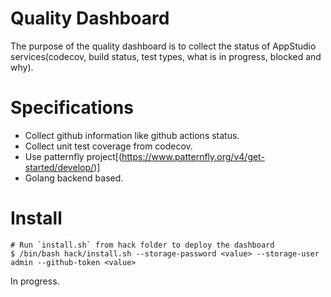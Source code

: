 # Quality Dashboard

The purpose of the quality dashboard is to collect the status of AppStudio services(codecov, build status, test types, what is in progress, blocked and why).
# Specifications

* Collect github information like github actions status.
* Collect unit test coverage from codecov.
* Use patternfly project[(https://www.patternfly.org/v4/get-started/develop/)]
* Golang backend based.

# Install

```
# Run `install.sh` from hack folder to deploy the dashboard
$ /bin/bash hack/install.sh --storage-password <value> --storage-user admin --github-token <value>
```

In progress.